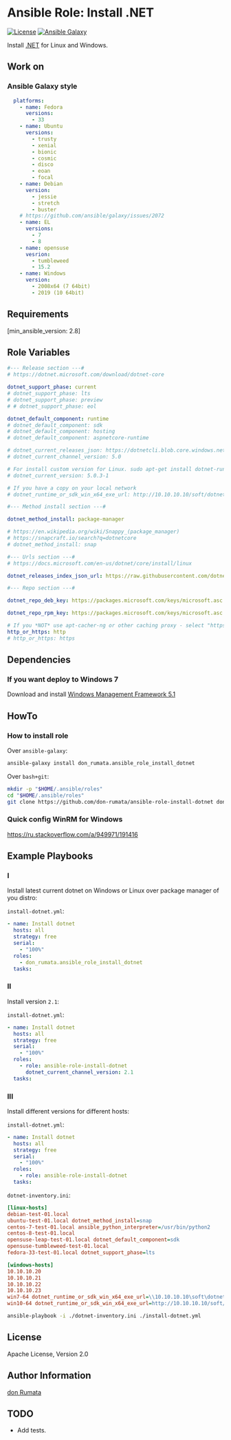 # Ansible Role: Install .NET

[![License][license-image]][license-url] [![Ansible Galaxy][ansible-galaxy-image]][ansible-galaxy-url]

Install [.NET](https://dotnet.microsoft.com/download) for Linux and Windows.

## Work on

### Ansible Galaxy style

```yaml
  platforms:
    - name: Fedora
      versions:
        - 33
    - name: Ubuntu
      versions:
        - trusty
        - xenial
        - bionic
        - cosmic
        - disco
        - eoan
        - focal
    - name: Debian
      version:
        - jessie
        - stretch
        - buster
    # https://github.com/ansible/galaxy/issues/2072
    - name: EL
      versions:
        - 7
        - 8
    - name: opensuse
      vesrion:
        - tumbleweed
        - 15.2
    - name: Windows
      version:
        - 2008x64 (7 64bit)
        - 2019 (10 64bit)
```

## Requirements

[min_ansible_version: 2.8]

## Role Variables

```yaml
#--- Release section ---#
# https://dotnet.microsoft.com/download/dotnet-core

dotnet_support_phase: current
# dotnet_support_phase: lts
# dotnet_support_phase: preview
# # dotnet_support_phase: eol

dotnet_default_component: runtime
# dotnet_default_component: sdk
# dotnet_default_component: hosting
# dotnet_default_component: aspnetcore-runtime

# dotnet_current_releases_json: https://dotnetcli.blob.core.windows.net/dotnet/release-metadata/5.0/releases.json
# dotnet_current_channel_version: 5.0

# For install custom version for Linux. sudo apt-get install dotnet-runtime-5.0=5.0.3-1
# dotnet_current_version: 5.0.3-1

# If you have a copy on your local network
# dotnet_runtime_or_sdk_win_x64_exe_url: http://10.10.10.10/soft/dotnet/dotnet-{{ dotnet_default_component }}-latest-win-amd64.exe

#--- Method install section ---#

dotnet_method_install: package-manager

# https://en.wikipedia.org/wiki/Snappy_(package_manager)
# https://snapcraft.io/search?q=dotnetcore
# dotnet_method_install: snap

#--- Urls section ---#
# https://docs.microsoft.com/en-us/dotnet/core/install/linux

dotnet_releases_index_json_url: https://raw.githubusercontent.com/dotnet/core/master/release-notes/releases-index.json

#--- Repo section ---#

dotnet_repo_deb_key: https://packages.microsoft.com/keys/microsoft.asc

dotnet_repo_rpm_key: https://packages.microsoft.com/keys/microsoft.asc

# If you *NOT* use apt-cacher-ng or other caching proxy - select "https".
http_or_https: http
# http_or_https: https
```

## Dependencies

### If you want deploy to Windows 7

Download and install [Windows Management Framework 5.1](https://www.microsoft.com/en-us/download/details.aspx?id=54616)

## HowTo

### How to install role

Over `ansible-galaxy`:

```bash
ansible-galaxy install don_rumata.ansible_role_install_dotnet
```

Over `bash+git`:

```bash
mkdir -p "$HOME/.ansible/roles"
cd "$HOME/.ansible/roles"
git clone https://github.com/don-rumata/ansible-role-install-dotnet don_rumata.ansible_role_install_dotnet
```

### Quick config WinRM for Windows

<https://ru.stackoverflow.com/a/949971/191416>

## Example Playbooks

### I

Install latest current dotnet on Windows or Linux over package manager of you distro:

`install-dotnet.yml`:

```yaml
- name: Install dotnet
  hosts: all
  strategy: free
  serial:
    - "100%"
  roles:
    - don_rumata.ansible_role_install_dotnet
  tasks:
```

### II

Install version `2.1`:

`install-dotnet.yml`:

```yaml
- name: Install dotnet
  hosts: all
  strategy: free
  serial:
    - "100%"
  roles:
    - role: ansible-role-install-dotnet
      dotnet_current_channel_version: 2.1
  tasks:
```

### III

Install different versions for different hosts:

`install-dotnet.yml`:

```yaml
- name: Install dotnet
  hosts: all
  strategy: free
  serial:
    - "100%"
  roles:
    - role: ansible-role-install-dotnet
  tasks:
```

`dotnet-inventory.ini`:

```ini
[linux-hosts]
debian-test-01.local
ubuntu-test-01.local dotnet_method_install=snap
centos-7-test-01.local ansible_python_interpreter=/usr/bin/python2
centos-8-test-01.local
opensuse-leap-test-01.local dotnet_default_component=sdk
opensuse-tumbleweed-test-01.local
fedora-33-test-01.local dotnet_support_phase=lts

[windows-hosts]
10.10.10.20
10.10.10.21
10.10.10.22
10.10.10.23
win7-64 dotnet_runtime_or_sdk_win_x64_exe_url=\\10.10.10.10\soft\dotnet\dotnet-{{ dotnet_default_component }}-latest-win-amd64.exe dotnet_default_component=hosting
win10-64 dotnet_runtime_or_sdk_win_x64_exe_url=http://10.10.10.10/soft/dotnet/dotnet-{{ dotnet_default_component }}-latest-win-amd64.exe dotnet_support_phase=preview dotnet_default_component=sdk
```

```bash
ansible-playbook -i ./dotnet-inventory.ini ./install-dotnet.yml
```

## License

Apache License, Version 2.0

## Author Information

[don Rumata](https://github.com/don-rumata)

## TODO

- Add tests.

[license-image]: https://img.shields.io/github/license/don-rumata/ansible-role-install-dotnet.svg
[license-url]: https://opensource.org/licenses/Apache-2.0

[ansible-galaxy-image]: https://img.shields.io/badge/ansible_galaxy-don__rumata.ansible__role__install__dotnet-blue.svg
[ansible-galaxy-url]: https://galaxy.ansible.com/don_rumata/ansible_role_install_dotnet

